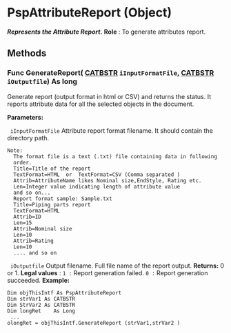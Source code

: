 # PspAttributeReport (Object)

**_Represents the Attribute Report._**
**Role** : To generate attributes report.

## Methods

### Func **GenerateReport**( [CATBSTR](../System/typedef_CATBSTR_8129.md)  `iInputFormatFile`,  [CATBSTR](../System/typedef_CATBSTR_8129.md)  `iOutputfile`) As long

Generate report (output format in html or CSV) and returns the status. It reports attribute data for all the selected objects in the document.

**Parameters:**

` iInputFormatFile`      Attribute report format filename. It should contain the directory path.

```VBScript
Note:
  The format file is a text (.txt) file containing data in following
  order.
  Title=Title of the report
  TextFormat=HTML  or  TextFormat=CSV (Comma separated )
  Attrib=AttributeName likes Nominal size,EndStyle, Rating etc.
  Len=Integer value indicating length of attribute value
  and so on...
  Report format sample: Sample.txt
  Title=Piping parts report
  TextFormat=HTML
  Attrib=ID
  Len=15
  Attrib=Nominal size
  Len=10
  Attrib=Rating
  Len=10
  .... and so on

```

` iOutputfile`      Output filename. Full file name of the report output.
**Returns:**      0 or 1. **Legal values** :
`1 :` Report generation failed.
`0 :` Report generation succeeded.  **Example:**

```VBScript
Dim objThisIntf As PspAttributeReport
Dim strVar1 As CATBSTR
Dim StrVar2 As CATBSTR
Dim longRet    As Long
 ...
olongRet = objThisIntf.GenerateReport (strVar1,strVar2 )

```